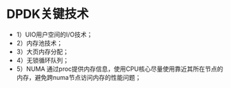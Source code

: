 # DPDK关键技术

* 1）UIO用户空间的I/O技术；
* 2）内存池技术；
* 3）大页内存分配；
* 4）无锁循环队列；
* 5）NUMA 通过proc提供内存信息，使用CPU核心尽量使用靠近其所在节点的内存，避免跨numa节点访问内存的性能问题；

